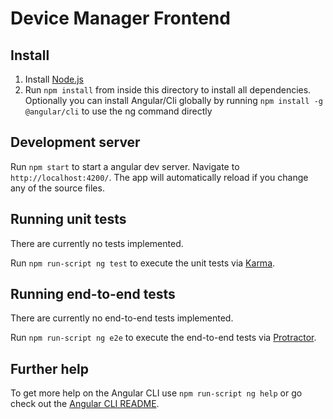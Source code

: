 # Device Manager Frontend

## Install

1. Install [Node.js](https://nodejs.org/en/)
2. Run `npm install` from inside this directory to install all dependencies. Optionally you can install Angular/Cli globally by running
   `npm install -g @angular/cli` to use the ng command directly

## Development server

Run `npm start` to start a angular dev server. Navigate to `http://localhost:4200/`. The app will automatically reload if you change any of the source files.

## Running unit tests

There are currently no tests implemented.

Run `npm run-script ng test` to execute the unit tests via [Karma](https://karma-runner.github.io).

## Running end-to-end tests

There are currently no end-to-end tests implemented.

Run `npm run-script ng e2e` to execute the end-to-end tests via [Protractor](http://www.protractortest.org/).

## Further help

To get more help on the Angular CLI use `npm run-script ng help` or go check out the [Angular CLI README](https://github.com/angular/angular-cli/blob/master/README.md).
